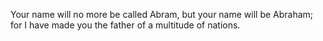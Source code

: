 Your name will no more be called Abram, but your name will be Abraham; for I have made you the father of a multitude of nations.